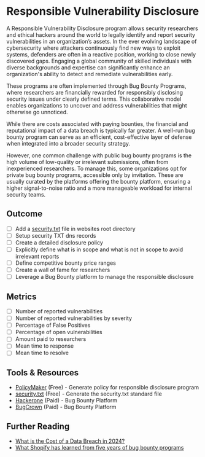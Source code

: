 # Responsible Vulnerability Disclosure

A Responsible Vulnerability Disclosure program allows security researchers and ethical hackers around the world to legally identify and report security vulnerabilities in an organization’s assets. In the ever evolving landscape of cybersecurity where attackers continuously find new ways to exploit systems, defenders are often in a reactive position, working to close newly discovered gaps. Engaging a global community of skilled individuals with diverse backgrounds and expertise can significantly enhance an organization's ability to detect and remediate vulnerabilities early.

These programs are often implemented through Bug Bounty Programs, where researchers are financially rewarded for responsibly disclosing security issues under clearly defined terms. This collaborative model enables organizations to uncover and address vulnerabilities that might otherwise go unnoticed.

While there are costs associated with paying bounties, the financial and reputational impact of a data breach is typically far greater. A well-run bug bounty program can serve as an efficient, cost-effective layer of defense when integrated into a broader security strategy.

However, one common challenge with public bug bounty programs is the high volume of low-quality or irrelevant submissions, often from inexperienced researchers. To manage this, some organizations opt for private bug bounty programs, accessible only by invitation. These are usually curated by the platforms offering the bounty platform, ensuring a higher signal-to-noise ratio and a more manageable workload for internal security teams.

## Outcome

- [ ] Add a [security.txt](https://securitytxt.org/) file in websites root directory
- [ ] Setup security TXT dns records
- [ ] Create a detailed disclosure policy
- [ ] Explicitly define what is in scope and what is not in scope to avoid irrelevant reports
- [ ] Define competitive bounty price ranges
- [ ] Create a wall of fame for researchers
- [ ] Leverage a Bug Bounty platform to manage the responsible disclosure

## Metrics

- [ ] Number of reported vulnerabilities
- [ ] Number of reported vulnerabilities by severity
- [ ] Percentage of False Positives
- [ ] Percentage of open vulnerabilities
- [ ] Amount paid to researchers
- [ ] Mean time to response
- [ ] Mean time to resolve

## Tools & Resources

- [PolicyMaker](https://policymaker.disclose.io/) (Free) - Generate policy for responsible disclosure program
- [security.txt](https://securitytxt.org/) (Free) - Generate the security.txt standard file
- [Hackerone](https://www.hackerone.com/) (Paid) - Bug Bounty Platform
- [BugCrown](https://www.bugcrowd.com/) (Paid) - Bug Bounty Platform

## Further Reading

- [What is the Cost of a Data Breach in 2024?](https://www.upguard.com/blog/cost-of-a-data-breach-2024)
- [What Shopify has learned from five years of bug bounty programs](https://cyberscoop.com/shopify-bug-bounty-five-years/)
